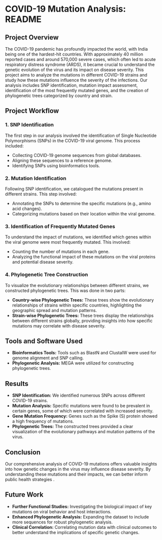 
# COVID-19 Mutation Analysis: README

## Project Overview

The COVID-19 pandemic has profoundly impacted the world, with India being one of the hardest-hit countries. With approximately 40 million reported cases and around 570,000 severe cases, which often led to acute respiratory distress syndrome (ARDS), it became crucial to understand the genetic evolution of the virus and its impact on disease severity. This project aims to analyze the mutations in different COVID-19 strains and study how these mutations influence the severity of the infections. Our analysis includes SNP identification, mutation impact assessment, identification of the most frequently mutated genes, and the creation of phylogenetic trees categorized by country and strain.

## Project Workflow

### 1. SNP Identification
The first step in our analysis involved the identification of Single Nucleotide Polymorphisms (SNPs) in the COVID-19 viral genome. This process included:
- Collecting COVID-19 genome sequences from global databases.
- Aligning these sequences to a reference genome.
- Identifying SNPs using bioinformatics tools.

### 2. Mutation Identification
Following SNP identification, we catalogued the mutations present in different strains. This step involved:
- Annotating the SNPs to determine the specific mutations (e.g., amino acid changes).
- Categorizing mutations based on their location within the viral genome.

### 3. Identification of Frequently Mutated Genes
To understand the impact of mutations, we identified which genes within the viral genome were most frequently mutated. This involved:
- Counting the number of mutations in each gene.
- Analyzing the functional impact of these mutations on the viral proteins and potential disease severity.

### 4. Phylogenetic Tree Construction
To visualize the evolutionary relationships between different strains, we constructed phylogenetic trees. This was done in two parts:
- **Country-wise Phylogenetic Trees:** These trees show the evolutionary relationships of strains within specific countries, highlighting the geographic spread and mutation patterns.
- **Strain-wise Phylogenetic Trees:** These trees display the relationships between different strains globally, providing insights into how specific mutations may correlate with disease severity.

## Tools and Software Used
- **Bioinformatics Tools:** Tools such as BlastN and ClustalW were used for genome alignment and SNP calling.
- **Phylogenetic Analysis:** MEGA were utilized for constructing phylogenetic trees.

## Results
- **SNP Identification:** We identified numerous SNPs across different COVID-19 strains.
- **Mutation Analysis:** Specific mutations were found to be prevalent in certain genes, some of which were correlated with increased severity.
- **Gene Mutation Frequency:** Genes such as the Spike (S) protein showed a high frequency of mutations.
- **Phylogenetic Trees:** The constructed trees provided a clear visualization of the evolutionary pathways and mutation patterns of the virus.

## Conclusion
Our comprehensive analysis of COVID-19 mutations offers valuable insights into how genetic changes in the virus may influence disease severity. By understanding these mutations and their impacts, we can better inform public health strategies .

## Future Work
- **Further Functional Studies:** Investigating the biological impact of key mutations on viral behavior and host interactions.
- **Enhanced Phylogenetic Analysis:** Expanding the dataset to include more sequences for robust phylogenetic analysis.
- **Clinical Correlation:** Correlating mutation data with clinical outcomes to better understand the implications of specific genetic changes.

